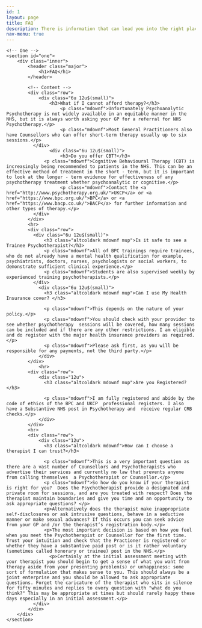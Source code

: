 ```yaml
---
id: 1
layout: page
title: FAQ
description: There is information that can lead you into the right place to interact with me please have a look.
nav-menu: true
---
```


<!-- Main -->

<div id="main" class="alt">

    <!-- One -->
    <section id="one">
    	<div class="inner">
    		<header class="major">
    			<h1>FAQ</h1>
    		</header>

    		<!-- Content -->
    		<div class="row">
    			<div class="6u 12u$(small)">
    				<h3>What if I cannot afford therapy?</h3>
    					<p class="mdownf">Unfortunately Psychoanalytic Psychotherapy is not widely available in an equitable manner in the NHS, but it is always worth asking your GP for a referral for NHS Psychotherapy.</p>
    					<p class="mdownf">Most General Practitioners also have Counsellors who can offer short-term therapy usually up to six sessions.</p>
    		  </div>
    				<div class="6u 12u$(small)">
    					<h3>Do you offer CBT?</h3>
    		      <p class="mdownf">Cognitive Behavioural Therapy (CBT) is increasingly being recommended to patients in the NHS. This can be an effective method of treatment in the short - term, but it is important to look at the longer - term evidence for effectiveness of any psychotherapy treatment whether psychoanalytic or cognitive.</p>
    					<p class="mdownf">Contact the <a href="http://www.psychotherapy.org.uk/">UKCP</a> or <a href="https://www.bpc.org.uk/">BPC</a> or <a href="https://www.bacp.co.uk/">BACP</a> for further information and other types of therapy.</p>
    		  </div>
    		</div>
    		<hr>
    		<div class="row">
    		  <div class="6u 12u$(small)">
    		      <h3 class="altcoldark mdownf mup">Is it safe to see a Trainee Psychotherapist?</h3>
    		      <p class="mdownf">All of BPC trainings require trainees, who do not already have a mental health qualification for example, psychiatrists, doctors, nurses, psychologists or social workers, to demonstrate sufficient clinical experience.</p>
    		      <p class="mdownf">Students are also supervised weekly by experienced training psychotherapists.</p>
    		  </div>
    			<div class="6u 12u$(small)">
    			  <h3 class="altcoldark mdownf mup">Can I use My Health Insurance cover? </h3>

    			  <p class="mdownf">This depends on the nature of your policy.</p>
    			  <p class="mdownf">You should check with your provider to see whether psychotherapy  sessions will be covered, how many sessions can be included and if there are any other restrictions. I am eligible and do register with the major health insurance providers as required.</p>
    			  <p class="mdownf">Please ask first, as you will be responsible for any payments, not the third party.</p>
    			</div>
    		</div>
    			<hr>
    		<div class="row">
    			<div class="12u">
    			  <h3 class="altcoldark mdownf mup">Are you Registered?</h3>

    			  <p class="mdownf">I am fully registered and abide by the code of ethics of the BPC and UKCP  professional registers. I also have a Substantive NHS post in Psychotherapy and  receive regular CRB checks.</p>
    			</div>
    		</div>
    		<hr>
    		<div class="row">
    			<div class="12u">
    			  <h3 class="altcoldark mdownf">How can I choose a therapist I can trust?</h3>

    			  <p class="mdownf">This is a very important question as there are a vast number of Counsellors and Psychotherapists who advertise their services and currently no law that prevents anyone from calling themselves  a Psychotherapist or Counsellor.</p>
    			  <p class="mdownf">So how do you know if your therapist is right for you?  Does the Psychotherapist provide a designated and private room for sessions, and are you treated with respect? Does the therapist maintain boundaries and give you time and an opportunity to ask appropriate questions? </p>
    			  <p>Alternatively does the therapist make inappropriate self-disclosures or ask intrusive questions, behave in a seductive manner or make sexual advances? If this occurs you can seek advice from your GP and /or the therapist’s registration body.</p>
    			  <p>The most important decision is based on how you feel when you meet the Psychotherapist or Counsellor for the first time. Trust your intuition and check that the Practioner is registered or whether they have a substantive paid post or is it rather voluntary (sometimes called honorary or trainee) post in the NHS.</p>
    				<p>Certainly at the initial assessment meeting with your therapist you should begin to get a sense of what you want from therapy aside from your presenting problem(s) or unhappiness: some sort of formulation that makes sense to you. This should always be a joint enterprise and you should be allowed to ask appropriate questions. Forget the caricature of the therapist who sits in silence for fifty minutes and replies to every question with "what do you think?" This may be appropriate at times but should rarely happy these days especially in an initial assessment.</p>
    		  </div>
    		</div>
    	</div>
    </section>

</div>
